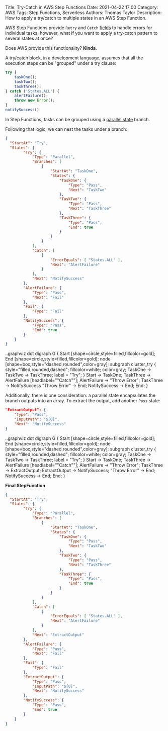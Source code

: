 Title: Try-Catch in AWS Step Functions
Date: 2021-04-22 17:00
Category: AWS
Tags: Step Functions, Serverless
Authors: Thomas Taylor
Description: How to apply a try/catch to multiple states in an AWS Step Function.

AWS Step Functions provide `Retry` and `Catch` [fields](https://states-language.net/spec.html#errors) to handle errors for individual tasks; however, what if you want to apply a try-catch pattern to several states at once? 

Does AWS provide this functionality? **Kinda**.

A try/catch block, in a development language, assumes that all the execution steps can be "grouped" under a try clause:

```javascript
try {
    taskOne();
    taskTwo();
    taskThree();
} catch ('States.ALL') {
    alertFailure();
    throw new Error();
}
notifySuccess()
```

In Step Functions, tasks can be grouped using a [parallel state](https://states-language.net/spec.html#parallel-state) branch. 

Following that logic, we can nest the tasks under a branch:
```json
{
  "StartAt": "Try",
  "States": {
        "Try": {
            "Type": "Parallel",
            "Branches": [
                {
                    "StartAt": "TaskOne",
                    "States": {
                        "TaskOne": {
                            "Type": "Pass",
                            "Next": "TaskTwo"
                        },
                        "TaskTwo": {
                            "Type": "Pass",
                            "Next": "TaskThree"
                        },
                        "TaskThree": {
                            "Type": "Pass",
                            "End": true
                        }
                    }
                }
            ],
            "Catch": [
                {
                    "ErrorEquals": [ "States.ALL" ],
                    "Next": "AlertFailure"
                }
            ],
            "Next": "NotifySuccess"
        },
        "AlertFailure": {
            "Type": "Pass",
            "Next": "Fail"
        },
        "Fail": {
            "Type": "Fail"
        },
        "NotifySuccess": {
            "Type": "Pass",
            "End": true
        }
    }
}
```

..graphviz dot
digraph G {
  Start [shape=circle,style=filled,fillcolor=gold];
  End [shape=circle,style=filled,fillcolor=gold];
  node [shape=box,style="dashed,rounded",color=gray];
  subgraph cluster_try {
    style="filled,rounded,dashed";
    fillcolor=white;
    color=gray;
    TaskOne -> TaskTwo -> TaskThree;
    label = "Try";
  }
  Start -> TaskOne;
  TaskThree -> AlertFailure [headlabel="\"Catch\""];
  AlertFailure -> "Throw Error";
  TaskThree -> NotifySuccess
  "Throw Error" -> End;
  NotifySuccess -> End;
  End;
}

Additionally, there is one consideration: a parallel state encapsulates the branch outputs into an array. To extract the output, add another `Pass` state:

```json
"ExtractOutput": {
    "Type": "Pass",
    "InputPath": "$[0]",
    "Next": "NotifySuccess"
}
```

..graphviz dot
digraph G {
  Start [shape=circle,style=filled,fillcolor=gold];
  End [shape=circle,style=filled,fillcolor=gold];
  node [shape=box,style="dashed,rounded",color=gray];
  subgraph cluster_try {
    style="filled,rounded,dashed";
    fillcolor=white;
    color=gray;
    TaskOne -> TaskTwo -> TaskThree;
    label = "Try";
  }
  Start -> TaskOne;
  TaskThree -> AlertFailure [headlabel="\"Catch\""];
  AlertFailure -> "Throw Error";
  TaskThree -> ExtractOutput;
  ExtractOutput -> NotifySuccess;
  "Throw Error" -> End;
  NotifySuccess -> End;
  End;
}

**Final StepFunction**

```json
{
  "StartAt": "Try",
  "States": {
        "Try": {
            "Type": "Parallel",
            "Branches": [
                {
                    "StartAt": "TaskOne",
                    "States": {
                        "TaskOne": {
                            "Type": "Pass",
                            "Next": "TaskTwo"
                        },
                        "TaskTwo": {
                            "Type": "Pass",
                            "Next": "TaskThree"
                        },
                        "TaskThree": {
                            "Type": "Pass",
                            "End": true
                        }
                    }
                }
            ],
            "Catch": [
                {
                    "ErrorEquals": [ "States.ALL" ],
                    "Next": "AlertFailure"
                }
            ],
            "Next": "ExtractOutput"
        },
        "AlertFailure": {
            "Type": "Pass",
            "Next": "Fail"
        },
        "Fail": {
            "Type": "Fail"
        },
        "ExtractOutput": {
            "Type": "Pass",
            "InputPath": "$[0]",
            "Next": "NotifySuccess"
        },
        "NotifySuccess": {
            "Type": "Pass",
            "End": true
        }
    }
}
```